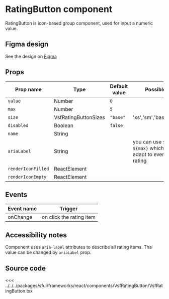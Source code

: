 # RatingButton component

RatingButton is icon-based group component, used for input a numeric value.

<Generate />

## Figma design

See the design on [Figma](https://www.figma.com/file/CWOkbpne0tDpSenT4ZEUTQ/%F0%9F%9B%A0-SFUI-2.0-%7C-Development?node-id=12426%3A17812&t=YXnwqxgQsY2OfyK3-1)

## Props
| Prop name    | Type     | Default value | Possible values                        |
| ------------ | -------- | ------------- | -------------------------- |
| `value`   | Number   | `0`  |          |
| `max`          | Number   | `5`      |          |
| `size`         | VsfRatingButtonSizes   | `"base"`   | 'xs','sm','base','lg','xl,'2xl'        |
| `disabled`     | Boolean  | `false`  |          |
| `name`         | String   |        |          |
| `ariaLabel`    | String   |        | you can use `${item}` and `${max}` which dynamically adapt to every item in rating  |
| `renderIconFilled`         | ReactElement   |        |          |
| `renderIconEmpty`         | ReactElement   |        |          |

## Events

| Event name |            Trigger             |
| ---------- | :----------------------------: |
| onChange   | on click the rating item           |

## Accessibility notes

Component uses `aria-label` attributes to describe all rating items. Tha value can be changed by `ariaLabel` prop.   

## Source code
<<< ../../../packages/sfui/frameworks/react/components/VsfRatingButton/VsfRatingButton.tsx

